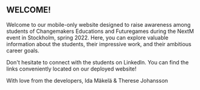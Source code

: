 ## WELCOME!

Welcome to our mobile-only website designed to raise awareness among students of Changemakers Educations and Futuregames during the NextM event in Stockholm, spring 2022. Here, you can explore valuable information about the students, their impressive work, and their ambitious career goals.

Don't hesitate to connect with the students on LinkedIn. You can find the links conveniently located on our deployed website!

With love from the developers,
Ida Mäkelä & Therese Johansson
